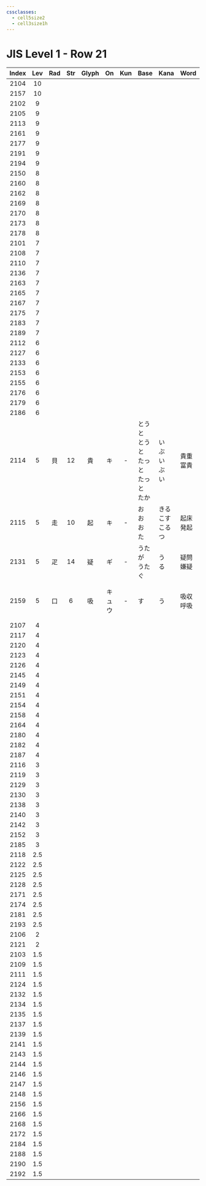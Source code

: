 ```yaml
---
cssclasses:
  - cell5size2
  - cell3size1h
---
```


# JIS Level 1 - Row 21

| Index | Lev | Rad | Str | Glyph | On  | Kun | Base                           | Kana                  | Word     | Reading        |
| :---: | :-: | :-: | :-: | :---: | :-: | :-: | :----------------------------- | :-------------------- | :------- | :------------- |
| 2104  | 10  |     |     |       |     |     |                                |                       |          |                |
| 2157  | 10  |     |     |       |     |     |                                |                       |          |                |
| 2102  |  9  |     |     |       |     |     |                                |                       |          |                |
| 2105  |  9  |     |     |       |     |     |                                |                       |          |                |
| 2113  |  9  |     |     |       |     |     |                                |                       |          |                |
| 2161  |  9  |     |     |       |     |     |                                |                       |          |                |
| 2177  |  9  |     |     |       |     |     |                                |                       |          |                |
| 2191  |  9  |     |     |       |     |     |                                |                       |          |                |
| 2194  |  9  |     |     |       |     |     |                                |                       |          |                |
| 2150  |  8  |     |     |       |     |     |                                |                       |          |                |
| 2160  |  8  |     |     |       |     |     |                                |                       |          |                |
| 2162  |  8  |     |     |       |     |     |                                |                       |          |                |
| 2169  |  8  |     |     |       |     |     |                                |                       |          |                |
| 2170  |  8  |     |     |       |     |     |                                |                       |          |                |
| 2173  |  8  |     |     |       |     |     |                                |                       |          |                |
| 2178  |  8  |     |     |       |     |     |                                |                       |          |                |
| 2101  |  7  |     |     |       |     |     |                                |                       |          |                |
| 2108  |  7  |     |     |       |     |     |                                |                       |          |                |
| 2110  |  7  |     |     |       |     |     |                                |                       |          |                |
| 2136  |  7  |     |     |       |     |     |                                |                       |          |                |
| 2163  |  7  |     |     |       |     |     |                                |                       |          |                |
| 2165  |  7  |     |     |       |     |     |                                |                       |          |                |
| 2167  |  7  |     |     |       |     |     |                                |                       |          |                |
| 2175  |  7  |     |     |       |     |     |                                |                       |          |                |
| 2183  |  7  |     |     |       |     |     |                                |                       |          |                |
| 2189  |  7  |     |     |       |     |     |                                |                       |          |                |
| 2112  |  6  |     |     |       |     |     |                                |                       |          |                |
| 2127  |  6  |     |     |       |     |     |                                |                       |          |                |
| 2133  |  6  |     |     |       |     |     |                                |                       |          |                |
| 2153  |  6  |     |     |       |     |     |                                |                       |          |                |
| 2155  |  6  |     |     |       |     |     |                                |                       |          |                |
| 2176  |  6  |     |     |       |     |     |                                |                       |          |                |
| 2179  |  6  |     |     |       |     |     |                                |                       |          |                |
| 2186  |  6  |     |     |       |     |     |                                |                       |          |                |
| 2114  |  5  |  貝  | 12  |   貴   |  キ  |  -  | とうと<br>とうと<br>たっと<br>たっと<br>たか | い<br>ぶ<br>い<br>ぶ<br>い | 貴重<br>富貴 | きちょう<br>ふうき    |
| 2115  |  5  |  走  | 10  |   起   |  キ  |  -  | お<br>お<br>お<br>た               | きる<br>こす<br>こる<br>つ   | 起床<br>発起 | きしょう<br>ほっき    |
| 2131  |  5  |  疋  | 14  |   疑   |  ギ  |  -  | うたが<br>うたぐ                     | う<br>る                | 疑問<br>嫌疑 | ぎもん<br>けんぎ     |
| 2159  |  5  |  口  |  6  |   吸   | キュウ |  -  | す                              | う                     | 吸収<br>呼吸 | きゅうしゅう<br>こきゅう |
| 2107  |  4  |     |     |       |     |     |                                |                       |          |                |
| 2117  |  4  |     |     |       |     |     |                                |                       |          |                |
| 2120  |  4  |     |     |       |     |     |                                |                       |          |                |
| 2123  |  4  |     |     |       |     |     |                                |                       |          |                |
| 2126  |  4  |     |     |       |     |     |                                |                       |          |                |
| 2145  |  4  |     |     |       |     |     |                                |                       |          |                |
| 2149  |  4  |     |     |       |     |     |                                |                       |          |                |
| 2151  |  4  |     |     |       |     |     |                                |                       |          |                |
| 2154  |  4  |     |     |       |     |     |                                |                       |          |                |
| 2158  |  4  |     |     |       |     |     |                                |                       |          |                |
| 2164  |  4  |     |     |       |     |     |                                |                       |          |                |
| 2180  |  4  |     |     |       |     |     |                                |                       |          |                |
| 2182  |  4  |     |     |       |     |     |                                |                       |          |                |
| 2187  |  4  |     |     |       |     |     |                                |                       |          |                |
| 2116  |  3  |     |     |       |     |     |                                |                       |          |                |
| 2119  |  3  |     |     |       |     |     |                                |                       |          |                |
| 2129  |  3  |     |     |       |     |     |                                |                       |          |                |
| 2130  |  3  |     |     |       |     |     |                                |                       |          |                |
| 2138  |  3  |     |     |       |     |     |                                |                       |          |                |
| 2140  |  3  |     |     |       |     |     |                                |                       |          |                |
| 2142  |  3  |     |     |       |     |     |                                |                       |          |                |
| 2152  |  3  |     |     |       |     |     |                                |                       |          |                |
| 2185  |  3  |     |     |       |     |     |                                |                       |          |                |
| 2118  | 2.5 |     |     |       |     |     |                                |                       |          |                |
| 2122  | 2.5 |     |     |       |     |     |                                |                       |          |                |
| 2125  | 2.5 |     |     |       |     |     |                                |                       |          |                |
| 2128  | 2.5 |     |     |       |     |     |                                |                       |          |                |
| 2171  | 2.5 |     |     |       |     |     |                                |                       |          |                |
| 2174  | 2.5 |     |     |       |     |     |                                |                       |          |                |
| 2181  | 2.5 |     |     |       |     |     |                                |                       |          |                |
| 2193  | 2.5 |     |     |       |     |     |                                |                       |          |                |
| 2106  |  2  |     |     |       |     |     |                                |                       |          |                |
| 2121  |  2  |     |     |       |     |     |                                |                       |          |                |
| 2103  | 1.5 |     |     |       |     |     |                                |                       |          |                |
| 2109  | 1.5 |     |     |       |     |     |                                |                       |          |                |
| 2111  | 1.5 |     |     |       |     |     |                                |                       |          |                |
| 2124  | 1.5 |     |     |       |     |     |                                |                       |          |                |
| 2132  | 1.5 |     |     |       |     |     |                                |                       |          |                |
| 2134  | 1.5 |     |     |       |     |     |                                |                       |          |                |
| 2135  | 1.5 |     |     |       |     |     |                                |                       |          |                |
| 2137  | 1.5 |     |     |       |     |     |                                |                       |          |                |
| 2139  | 1.5 |     |     |       |     |     |                                |                       |          |                |
| 2141  | 1.5 |     |     |       |     |     |                                |                       |          |                |
| 2143  | 1.5 |     |     |       |     |     |                                |                       |          |                |
| 2144  | 1.5 |     |     |       |     |     |                                |                       |          |                |
| 2146  | 1.5 |     |     |       |     |     |                                |                       |          |                |
| 2147  | 1.5 |     |     |       |     |     |                                |                       |          |                |
| 2148  | 1.5 |     |     |       |     |     |                                |                       |          |                |
| 2156  | 1.5 |     |     |       |     |     |                                |                       |          |                |
| 2166  | 1.5 |     |     |       |     |     |                                |                       |          |                |
| 2168  | 1.5 |     |     |       |     |     |                                |                       |          |                |
| 2172  | 1.5 |     |     |       |     |     |                                |                       |          |                |
| 2184  | 1.5 |     |     |       |     |     |                                |                       |          |                |
| 2188  | 1.5 |     |     |       |     |     |                                |                       |          |                |
| 2190  | 1.5 |     |     |       |     |     |                                |                       |          |                |
| 2192  | 1.5 |     |     |       |     |     |                                |                       |          |                |
